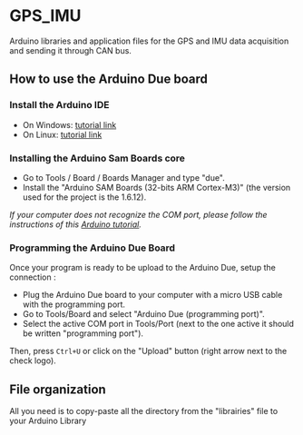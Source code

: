 # GPS_IMU
Arduino libraries and application files for the GPS and IMU data acquisition and sending it through CAN bus. 

## How to use the Arduino Due board
### Install the Arduino IDE
* On Windows: [tutorial link](https://www.arduino.cc/en/guide/windows#)
* On Linux: [tutorial link](https://www.arduino.cc/en/guide/linux#)

### Installing the Arduino Sam Boards core

* Go to Tools / Board / Boards Manager and type "due".
* Install the "Arduino SAM Boards (32-bits ARM Cortex-M3)" (the version used for the project is the 1.6.12).

*If your computer does not recognize the COM port, please follow the instructions of this [Arduino tutorial](https://www.arduino.cc/en/Guide/ArduinoDue).*

### Programming the Arduino Due Board
Once your program is ready to be upload to the Arduino Due, setup the connection :
* Plug the Arduino Due board to your computer with a micro USB cable with the programming port.
* Go to Tools/Board and select "Arduino Due (programming port)".
* Select the active COM port in Tools/Port (next to the one active it should be written "programming port").

Then, press ```Ctrl+U``` or click on the "Upload" button (right arrow next to the check logo).

## File organization
All you need is to copy-paste all the directory from the "librairies" file to your Arduino Library
